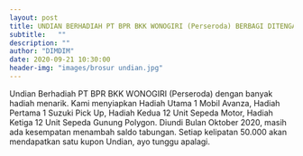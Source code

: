 ```yaml
---
layout: post
title: UNDIAN BERHADIAH PT BPR BKK WONOGIRI (Perseroda) BERBAGI DITENGAH PANDEMI 2020.
subtitle:   ""
description: ""
author: "DIMDIM"
date: 2020-09-21 10:30:00
header-img: "images/brosur undian.jpg"
---
```




Undian Berhadiah PT BPR BKK WONOGIRI (Perseroda) dengan banyak hadiah menarik. Kami menyiapkan Hadiah Utama 1 Mobil Avanza, Hadiah Pertama 1 Suzuki Pick Up, Hadiah Kedua 12 Unit Sepeda Motor, Hadiah Ketiga 12 Unit Sepeda Gunung Polygon. Diundi Bulan Oktober 2020, masih ada kesempatan menambah saldo tabungan. Setiap kelipatan 50.000 akan mendapatkan satu kupon Undian, ayo tunggu apalagi.





